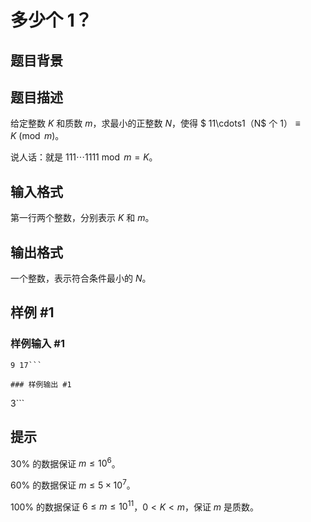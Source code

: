 # 多少个 1？

## 题目背景



## 题目描述

给定整数 $K$ 和质数 $m$，求最小的正整数 $N$，使得 $ 11\cdots1$（$N$ 个 $1$）$\equiv K \pmod m$。

说人话：就是 $111\cdots 1111 \bmod m = K$。

## 输入格式

第一行两个整数，分别表示 $K$ 和 $m$。

## 输出格式

一个整数，表示符合条件最小的 $N$。

## 样例 #1

### 样例输入 #1
```
9 17```

### 样例输出 #1

```
3```

## 提示

$30\%$ 的数据保证 $m\leq 10^6$。

$60\%$ 的数据保证 $m\leq 5\times 10^7$。

$100\%$ 的数据保证 $6\leq m\leq 10^{11}$，$0< K< m$，保证 $m$ 是质数。
